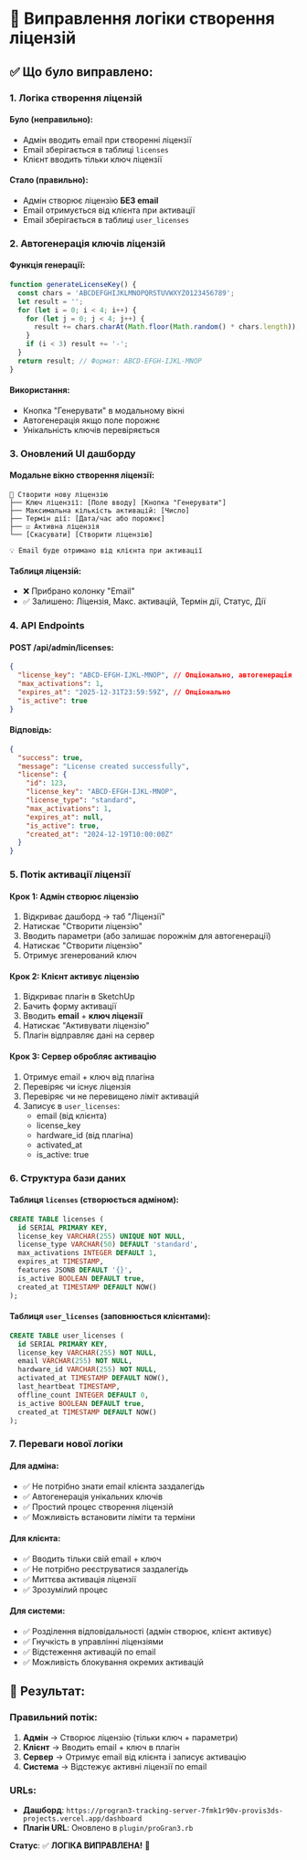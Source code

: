 # 🔧 Виправлення логіки створення ліцензій

## ✅ **Що було виправлено:**

### **1. Логіка створення ліцензій**

#### **Було (неправильно):**
- Адмін вводить email при створенні ліцензії
- Email зберігається в таблиці `licenses`
- Клієнт вводить тільки ключ ліцензії

#### **Стало (правильно):**
- Адмін створює ліцензію **БЕЗ email**
- Email отримується від клієнта при активації
- Email зберігається в таблиці `user_licenses`

### **2. Автогенерація ключів ліцензій**

#### **Функція генерації:**
```javascript
function generateLicenseKey() {
  const chars = 'ABCDEFGHIJKLMNOPQRSTUVWXYZ0123456789';
  let result = '';
  for (let i = 0; i < 4; i++) {
    for (let j = 0; j < 4; j++) {
      result += chars.charAt(Math.floor(Math.random() * chars.length));
    }
    if (i < 3) result += '-';
  }
  return result; // Формат: ABCD-EFGH-IJKL-MNOP
}
```

#### **Використання:**
- Кнопка "Генерувати" в модальному вікні
- Автогенерація якщо поле порожнє
- Унікальність ключів перевіряється

### **3. Оновлений UI дашборду**

#### **Модальне вікно створення ліцензії:**
```
📝 Створити нову ліцензію
├── Ключ ліцензії: [Поле вводу] [Кнопка "Генерувати"]
├── Максимальна кількість активацій: [Число]
├── Термін дії: [Дата/час або порожнє]
├── ☑️ Активна ліцензія
└── [Скасувати] [Створити ліцензію]

💡 Email буде отримано від клієнта при активації
```

#### **Таблиця ліцензій:**
- ❌ Прибрано колонку "Email"
- ✅ Залишено: Ліцензія, Макс. активацій, Термін дії, Статус, Дії

### **4. API Endpoints**

#### **POST /api/admin/licenses:**
```json
{
  "license_key": "ABCD-EFGH-IJKL-MNOP", // Опціонально, автогенерація
  "max_activations": 1,
  "expires_at": "2025-12-31T23:59:59Z", // Опціонально
  "is_active": true
}
```

#### **Відповідь:**
```json
{
  "success": true,
  "message": "License created successfully",
  "license": {
    "id": 123,
    "license_key": "ABCD-EFGH-IJKL-MNOP",
    "license_type": "standard",
    "max_activations": 1,
    "expires_at": null,
    "is_active": true,
    "created_at": "2024-12-19T10:00:00Z"
  }
}
```

### **5. Потік активації ліцензії**

#### **Крок 1: Адмін створює ліцензію**
1. Відкриває дашборд → таб "Ліцензії"
2. Натискає "Створити ліцензію"
3. Вводить параметри (або залишає порожнім для автогенерації)
4. Натискає "Створити ліцензію"
5. Отримує згенерований ключ

#### **Крок 2: Клієнт активує ліцензію**
1. Відкриває плагін в SketchUp
2. Бачить форму активації
3. Вводить **email** + **ключ ліцензії**
4. Натискає "Активувати ліцензію"
5. Плагін відправляє дані на сервер

#### **Крок 3: Сервер обробляє активацію**
1. Отримує email + ключ від плагіна
2. Перевіряє чи існує ліцензія
3. Перевіряє чи не перевищено ліміт активацій
4. Записує в `user_licenses`:
   - email (від клієнта)
   - license_key
   - hardware_id (від плагіна)
   - activated_at
   - is_active: true

### **6. Структура бази даних**

#### **Таблиця `licenses` (створюється адміном):**
```sql
CREATE TABLE licenses (
  id SERIAL PRIMARY KEY,
  license_key VARCHAR(255) UNIQUE NOT NULL,
  license_type VARCHAR(50) DEFAULT 'standard',
  max_activations INTEGER DEFAULT 1,
  expires_at TIMESTAMP,
  features JSONB DEFAULT '{}',
  is_active BOOLEAN DEFAULT true,
  created_at TIMESTAMP DEFAULT NOW()
);
```

#### **Таблиця `user_licenses` (заповнюється клієнтами):**
```sql
CREATE TABLE user_licenses (
  id SERIAL PRIMARY KEY,
  license_key VARCHAR(255) NOT NULL,
  email VARCHAR(255) NOT NULL,
  hardware_id VARCHAR(255) NOT NULL,
  activated_at TIMESTAMP DEFAULT NOW(),
  last_heartbeat TIMESTAMP,
  offline_count INTEGER DEFAULT 0,
  is_active BOOLEAN DEFAULT true,
  created_at TIMESTAMP DEFAULT NOW()
);
```

### **7. Переваги нової логіки**

#### **Для адміна:**
- ✅ Не потрібно знати email клієнта заздалегідь
- ✅ Автогенерація унікальних ключів
- ✅ Простий процес створення ліцензій
- ✅ Можливість встановити ліміти та терміни

#### **Для клієнта:**
- ✅ Вводить тільки свій email + ключ
- ✅ Не потрібно реєструватися заздалегідь
- ✅ Миттєва активація ліцензії
- ✅ Зрозумілий процес

#### **Для системи:**
- ✅ Розділення відповідальності (адмін створює, клієнт активує)
- ✅ Гнучкість в управлінні ліцензіями
- ✅ Відстеження активацій по email
- ✅ Можливість блокування окремих активацій

## 🚀 **Результат:**

### **Правильний потік:**
1. **Адмін** → Створює ліцензію (тільки ключ + параметри)
2. **Клієнт** → Вводить email + ключ в плагін
3. **Сервер** → Отримує email від клієнта і записує активацію
4. **Система** → Відстежує активні ліцензії по email

### **URLs:**
- **Дашборд**: `https://progran3-tracking-server-7fmk1r90v-provis3ds-projects.vercel.app/dashboard`
- **Плагін URL**: Оновлено в `plugin/proGran3.rb`

**Статус**: ✅ **ЛОГІКА ВИПРАВЛЕНА!** 🎯
